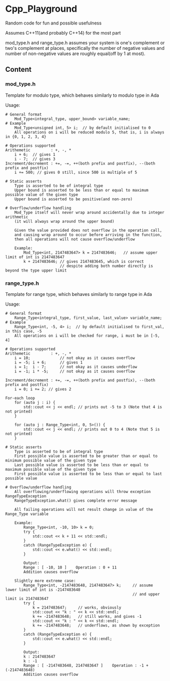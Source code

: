 # Cpp_Playground

Random code for fun and possible usefulness

Assumes C++11(and probably C++14) for the most part

mod_type.h and range_type.h assumes your system is one's complement or two's complement at places, specifically the number of negative values and number of non-negative values are roughly equal(off by 1 at most).

## Content

### mod_type.h
Template for modulo type, which behaves similarly to modulo type in Ada

Usage:

    # General format
        Mod_Type<integral_type, upper_bound> variable_name;
    # Example
        Mod_Type<unsigned int, 5> i;  // by default initialised to 0
        All operations on i will be reduced modulo 5, that is, i is always in {0, 1, 2, 3, 4}
    
    # Operations supported
    Arithemetic         : +, -, *
        i + 6;  // gives 1
        i - 7;  // gives 3
    Increment/decrement : +=, -=, ++(both prefix and postfix), --(both prefix and postfix)
        i += 500; // gives 0 still, since 500 is multiple of 5
    
    # Static asserts
        Type is asserted to be of integral type
        Upper bound is asserted to be less than or equal to maximum possible value of the given type
        Upper bound is asserted to be positive(and non-zero)
        
    # Overflow/underflow handling
        Mod_Type itself will never wrap around accidentally due to integer arithmetic
        (it will always wrap around the upper bound)
        
        Given the value provided does not overflow in the operation call,
        and causing wrap around to occur before arriving in the function,
        then all operations will not cause overflow/underflow
        
        Example:
            Mod_Type<int, 2147483647> k = 2147483646;   // assume upper limit of int is 2147483647
            k + 2147483646; // gives 2147483645, which is correct
                            // despite adding both number directly is beyond the type upper limit

### range_type.h
Template for range type, which behaves similarly to range type in Ada

Usage:

    # General format
        Range_Type<integral_type, first_value, last_value> variable_name;
    # Example
        Range_Type<int, -5, 4> i;  // by default initialised to first_val, in this case, -5
        All operations on i will be checked for range, i must be in [-5, 4]
    
    # Operations supported
    Arithemetic         : +, -, *
        i = 10;             // not okay as it causes overflow
        i = -5; i + 6;      // gives 1
        i = 1;  i - 7;      // not okay as it causes underflow
        i = -1; i * -5;     // not okay as it causes overflow
        
    Increment/decrement : +=, -=, ++(both prefix and postfix), --(both prefix and postfix)
        i = 0; i += 2; // gives 2
        
    For-each loop
        for (auto j : i) {
            std::cout << j << endl; // prints out -5 to 3 (Note that 4 is not printed)
        }
        
        for (auto j : Range_Type<int, 0, 5>()) {
            std::cout << j << endl; // prints out 0 to 4 (Note that 5 is not printed)
        }
    
    # Static asserts
        Type is asserted to be of integral type
        First possible value is asserted to be greater than or equal to minimum possible value of the given type
        Last possible value is asserted to be less than or equal to maximum possible value of the given type
        First possible value is asserted to be less than or equal to last possible value
        
    # Overflow/underflow handling
        All overflowing/underflowing operations will throw exception RangeTypeException
        RangeTypeException.what() gives complete error message
        
        All failing operations will not result change in value of the Range_Type variable
        
        Example:
            Range_Type<int, -10, 10> k = 0;
            try {
                std::cout << k + 11 << std::endl;
            }
            catch (RangeTypeException e) {
                std::cout << e.what() << std::endl;
            }
            
            Output:
            Range : [ -10, 10 ]    Operation : 0 + 11
            Addition causes overflow
            
        Slightly more extreme case:
            Range_Type<int, -2147483648, 2147483647> k;     // assume lower limit of int is -2147483648
                                                            // and upper limit is 2147483647
            try {
                k = 2147483647;     // works, obviously
                std::cout << "k : " << k << std::endl;
                k += -2147483648;   // still works, and gives -1
                std::cout << "k : " << k << std::endl;
                k += -2147483648;   // underflows, as shown by exception
            }
            catch (RangeTypeException e) {
                std::cout << e.what() << std::endl;
            }

            Output:
            k : 2147483647
            k : -1
            Range : [ -2147483648, 2147483647 ]    Operation : -1 + (-2147483648)
            Addition causes overflow
